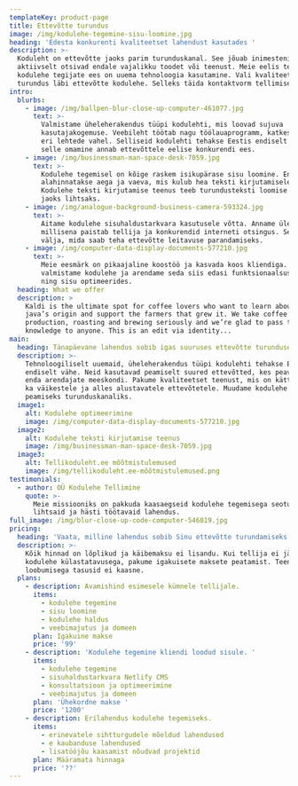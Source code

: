 ```yaml
---
templateKey: product-page
title: Ettevõtte turundus
image: /img/kodulehe-tegemine-sisu-loomine.jpg
heading: 'Edesta konkurenti kvaliteetset lahendust kasutades '
description: >-
  Koduleht on ettevõtte jaoks parim turunduskanal. See jõuab inimesteni, kes ise
  aktiivselt otsivad endale vajalikku toodet või teenust. Meie eelis teiste
  kodulehe tegijate ees on uuema tehnoloogia kasutamine. Vali kvaliteetne
  turundus läbi ettevõtte kodulehe. Selleks täida kontaktvorm tellimise lehel.
intro:
  blurbs:
    - image: /img/ballpen-blur-close-up-computer-461077.jpg
      text: >-
        Valmistame üheleherakendus tüüpi kodulehti, mis loovad sujuva
        kasutajakogemuse. Veebileht töötab nagu töölauaprogramm, katkestusteta
        eri lehtede vahel. Selliseid kodulehti tehakse Eestis endiselt vähe ja
        selle omamine annab ettevõttele eelise konkurendi ees.
    - image: /img/businessman-man-space-desk-7059.jpg
      text: >-
        Kodulehe tegemisel on kõige raskem isikupärase sisu loomine. Enamasti
        alahinnatakse aega ja vaeva, mis kulub hea teksti kirjutamisele.
        Kodulehe teksti kirjutamise teenus teeb turundusteksti loomise tellija
        jaoks lihtsaks.
    - image: /img/analogue-background-business-camera-593324.jpg
      text: >-
        Aitame kodulehe sisuhaldustarkvara kasutusele võtta. Anname ülevaate,
        millisena paistab tellija ja konkurendid interneti otsingus. Selgitame
        välja, mida saab teha ettevõtte leitavuse parandamiseks.
    - image: /img/computer-data-display-documents-577210.jpg
      text: >-
        Meie eesmärk on pikaajaline koostöö ja kasvada koos kliendiga. Esmalt
        valmistame kodulehe ja arendame seda siis edasi funktsionaalsust lisades
        ning sisu optimeerides. 
  heading: What we offer
  description: >
    Kaldi is the ultimate spot for coffee lovers who want to learn about their
    java’s origin and support the farmers that grew it. We take coffee
    production, roasting and brewing seriously and we’re glad to pass that
    knowledge to anyone. This is an edit via identity...
main:
  heading: Tänapäevane lahendus sobib igas suuruses ettevõtte turunduseks
  description: >-
    Tehnoloogiliselt uuemaid, üheleherakendus tüüpi kodulehti tehakse Eestis
    endiselt vähe. Neid kasutavad peamiselt suured ettevõtted, kes peavad ülal
    enda arendajate meeskondi. Pakume kvaliteetset teenust, mis on kättesaadav
    ka väikestele ja alles alustavatele ettevõtetele. Muudame kodulehe ettevõtte
    peamiseks turunduskanaliks.
  image1:
    alt: Kodulehe optimeerimine
    image: /img/computer-data-display-documents-577210.jpg
  image2:
    alt: Kodulehe teksti kirjutamise teenus
    image: /img/businessman-man-space-desk-7059.jpg
  image3:
    alt: Tellikoduleht.ee mõõtmistulemused
    image: /img/tellikoduleht.ee-mõõtmistulemused.png
testimonials:
  - author: OÜ Kodulehe Tellimine
    quote: >-
      Meie missiooniks on pakkuda kaasaegseid kodulehe tegemisega seotud
      lihtsaid ja hästi töötavaid lahendus.
full_image: /img/blur-close-up-code-computer-546819.jpg
pricing:
  heading: 'Vaata, milline lahendus sobib Sinu ettevõtte turundamiseks'
  description: >-
    Kõik hinnad on lõplikud ja käibemaksu ei lisandu. Kui tellija ei jää rahule
    kodulehe külastatavusega, pakume igakuisete maksete peatamist. Teenusest
    loobumisega tasusid ei kaasne.
  plans:
    - description: Avamishind esimesele kümnele tellijale.
      items:
        - kodulehe tegemine
        - sisu loomine
        - kodulehe haldus
        - veebimajutus ja domeen
      plan: Igakuine makse
      price: '99'
    - description: 'Kodulehe tegemine kliendi loodud sisule. '
      items:
        - kodulehe tegemine
        - sisuhaldustarkvara Netlify CMS
        - konsultatsioon ja optimeerimine
        - veebimajutus ja domeen
      plan: 'Ühekordne makse '
      price: '1200'
    - description: Erilahendus kodulehe tegemiseks.
      items:
        - erinevatele sihtturgudele mõeldud lahendused
        - e kaubanduse lahendused
        - lisatööjõu kaasamist nõudvad projektid
      plan: Määramata hinnaga
      price: '??'
---
```


